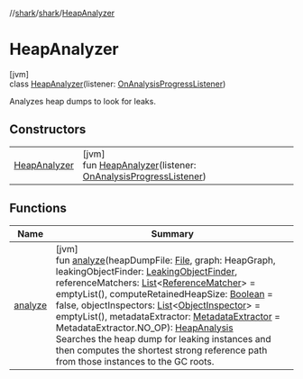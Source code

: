 //[shark](../../../index.md)/[shark](../index.md)/[HeapAnalyzer](index.md)

# HeapAnalyzer

[jvm]\
class [HeapAnalyzer](index.md)(listener: [OnAnalysisProgressListener](../-on-analysis-progress-listener/index.md))

Analyzes heap dumps to look for leaks.

## Constructors

| | |
|---|---|
| [HeapAnalyzer](-heap-analyzer.md) | [jvm]<br>fun [HeapAnalyzer](-heap-analyzer.md)(listener: [OnAnalysisProgressListener](../-on-analysis-progress-listener/index.md)) |

## Functions

| Name | Summary |
|---|---|
| [analyze](analyze.md) | [jvm]<br>fun [analyze](analyze.md)(heapDumpFile: [File](https://docs.oracle.com/javase/8/docs/api/java/io/File.html), graph: HeapGraph, leakingObjectFinder: [LeakingObjectFinder](../-leaking-object-finder/index.md), referenceMatchers: [List](https://kotlinlang.org/api/latest/jvm/stdlib/kotlin.collections/-list/index.html)&lt;[ReferenceMatcher](../-reference-matcher/index.md)&gt; = emptyList(), computeRetainedHeapSize: [Boolean](https://kotlinlang.org/api/latest/jvm/stdlib/kotlin/-boolean/index.html) = false, objectInspectors: [List](https://kotlinlang.org/api/latest/jvm/stdlib/kotlin.collections/-list/index.html)&lt;[ObjectInspector](../-object-inspector/index.md)&gt; = emptyList(), metadataExtractor: [MetadataExtractor](../-metadata-extractor/index.md) = MetadataExtractor.NO_OP): [HeapAnalysis](../-heap-analysis/index.md)<br>Searches the heap dump for leaking instances and then computes the shortest strong reference path from those instances to the GC roots. |

